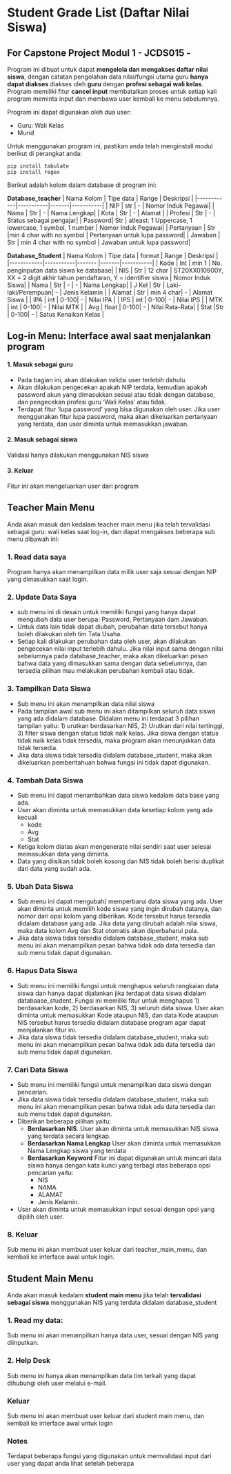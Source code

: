 # Student Grade List (Daftar Nilai Siswa)
  ## For Capstone Project Modul 1 - JCDS015 - 

Program ini dibuat untuk dapat **mengelola dan mengakses daftar nilai siswa**, dengan catatan pengolahan data nilai/fungsi utama guru **hanya dapat diakses** diakses oleh **guru** dengan **profesi sebagai wali kelas**. 
Program memiliki fitur **cancel input** membatalkan proses untuk setiap kali program meminta input dan membawa user kembali ke menu sebelumnya.

Program ini dapat digunakan oleh dua user:
* Guru: Wali Kelas
* Murid

Untuk menggunakan program ini, pastikan anda telah menginstall modul berikut di perangkat anda:
    
    pip install tabulate
    pip install regex

Berikut adalah kolom dalam database di program ini:

**Database_teacher**
| Nama Kolom | Tipe data | Range | Deskripsi |
|------------|-----------|-------|-----------|
| NIP | str | - | Nomor Induk Pegawai|
| Nama | Str | - | Nama Lengkap|
| Kota | Str | - | Alamat |
| Profesi | Str | - | Status sebagai pengajar|
| Password| Str | atleast: 1 Uppercase, 1 lowercase, 1 symbol, 1 number | Nomor Induk Pegawai|
| Pertanyaan | Str |min 4 char with no symbol | Pertanyaan untuk lupa password|
| Jawaban | Str | min 4 char with no symbol | Jawaban untuk lupa password|

**Database_Student**
| Nama Kolom | Tipe data | format | Range | Deskripsi |
|------------|-----------|------- |-------|-----------|
| Kode | Int | min 1 | No. penginputan data siswa ke database|
| NIS | Str | 12 char | ST20XX010900Y, XX = 2 digit akhir tahun pendaftaran, Y = identifier siswa | Nomor Induk Siswa|
| Nama | Str | - | - | Nama Lengkap|
| J Kel | Str | Laki-laki/Perempuan| - | Jenis Kelamin |
| Alamat | Str | min 4 char| - | Alamat Siswa |
| IPA | int | 0-100| - | Nilai IPA |
| IPS | int | 0-100| - | Nilai IPS |
| MTK | int | 0-100| - | Nilai MTK |
| Avg | float | 0-100| - | Nilai Rata-Rata|
| Stat |Str | 0-100| - | Satus Kenaikan Kelas |

## Log-in Menu: Interface awal saat menjalankan program
  #### 1.	Masuk sebagai guru
  * Pada bagian ini, akan dilakukan validsi user terlebih dahulu.
  * Akan dilakukan pengecekan apakah NIP terdata, kemudian apakah password akun yang dimasukkan sesuai atau tidak dengan database, dan pengecekan profesi guru ‘Wali Kelas’ atau tidak.
  * Terdapat fitur ‘lupa password’ yang bisa digunakan oleh user. Jika user menggunakan fitur lupa password, maka akan dikeluarkan pertanyaan yang terdata, dan user diminta untuk memasukkan jawaban. 
  #### 2. Masuk sebagai siswa
  Validasi hanya dilakukan menggunakan NIS siswa
  #### 3.	Keluar
  Fitur ini akan mengeluarkan user dari program

## Teacher Main Menu
Anda akan masuk dan kedalam teacher main menu jika telah tervalidasi sebagai guru: wali kelas saat log-in, dan dapat mengakses beberapa sub menu dibawah ini:
### 1. Read data saya
Program hanya akan menampilkan data milik user saja sesuai dengan NIP yang dimasukkan saat login.
### 2. Update Data Saya
 * sub menu ini di desain untuk memiliki fungsi yang hanya dapat mengubah data user berupa: Password, Pertanyaan dam Jawaban.
 * Untuk data lain tidak dapat diubah, perubahan data tersebut hanya boleh dilakukan oleh tim Tata Usaha.
 * Setiap kali dilakukan perubahan data oleh user, akan dilakukan pengecekan nilai input terlebih dahulu. Jika nilai input sama dengan nilai sebelumnya pada database_teacher, maka akan dikeluarkan pesan bahwa data yang dimasukkan sama dengan data sebelumnya, dan tersedia pilihan mau melakukan perubahan kembali atau tidak.
### 3. Tampilkan Data Siswa
* Sub menu ini akan menampilkan data nilai siswa
* Pada tampilan awal sub menu ini akan ditampilkan seluruh data siswa yang ada didalam database. Didalam menu ini terdapat 3 pilihan tampilan yaitu: 1) urutkan berdasarkan NIS, 2) Urutkan dari nilai tertinggi, 3) filter siswa dengan status tidak naik kelas. Jika siswa dengan status tidak naik kelas tidak tersedia, maka program akan menunjukkan data tidak tersedia.
* Jika data siswa tidak tersedia didalam database_student, maka akan dikeluarkan pemberitahuan bahwa fungsi ini tidak dapat digunakan.
### 4. Tambah Data Siswa
* Sub menu ini dapat menambahkan data siswa kedalam data base yang ada.
* User akan diminta untuk memasukkan data kesetiap kolom yang ada kecuali
   * kode
   * Avg
   * Stat
* Ketiga kolom diatas akan mengenerate nilai sendiri saat user selesai memasukkan data yang diminta.
* Data yang diisikan tidak boleh kosong dan NIS tidak boleh berisi duplikat dari data yang sudah ada.
### 5. Ubah Data Siswa
* Sub menu ini dapat mengubah/ memperbarui data siswa yang ada. User akan diminta untuk memilih kode siswa yang ingin dirubah datanya, dan nomor dari opsi kolom yang diberikan. Kode tersebut harus tersedia didalam database yang ada. Jika data yang dirubah adalah nilai siswa, maka data kolom Avg dan Stat otomatis akan diperbaharui pula.
* Jika data siswa tidak tersedia didalam database_student, maka sub menu ini akan menampilkan pesan bahwa tidak ada data tersedia dan sub menu tidak dapat digunakan.
### 6. Hapus Data Siswa
* Sub menu ini memiliki fungsi untuk menghapus seluruh rangkaian data siswa dan hanya dapat dijalankan jika terdapat data siswa didalam databaase_student. Fungsi ini memiliki fitur untuk menghapus 1) berdasarkan kode, 2) berdasarkan NIS, 3) seluruh data siswa. User akan diminta untuk memasukkan Kode ataupun NIS, dan data Kode ataupun NIS tersebut harus tersedia didalam database program agar dapat menjalankan fitur ini.
* Jika data siswa tidak tersedia didalam database_student, maka sub menu ini akan menampilkan pesan bahwa tidak ada data tersedia dan sub menu tidak dapat digunakan.
### 7. Cari Data Siswa
*	Sub menu ini memiliki fungsi untuk menampilkan data siswa dengan pencarian.
*	Jika data siswa tidak tersedia didalam database_student, maka sub menu ini akan menampilkan pesan bahwa tidak ada data tersedia dan sub menu tidak dapat digunakan.
* Diberikan beberapa pilihan yaitu:
    * **Berdasarkan NIS**.
      User akan diminta untuk memasukkan NIS siswa yang terdata secara lengkap.
    * **Berdasarkan Nama Lengkap**
      User akan diminta untuk memasukkan Nama Lengkap siswa yang terdata
    * **Berdasarkan Keyword**
      Fitur ini dapat digunakan untuk mencari data siswa hanya dengan kata kunci yang terbagi atas beberapa opsi pencarian yaitu:
      * NIS
      * NAMA
      * ALAMAT
      * Jenis Kelamin.
* User akan diminta untuk memasukkan input sesuai dengan opsi yang dipilih oleh user.
### 8. Keluar
Sub menu ini akan membuat user keluar dari teacher_main_menu, dan kembali ke interface awal untuk login.

## Student Main Menu
Anda akan masuk kedalam **student main menu** jika telah **tervalidasi sebagai siswa** menggunakan NIS yang terdata didalam database_student
### 1. Read my data:
Sub menu ini akan menampilkan hanya data user, sesuai dengan NIS yang diinputkan.
### 2. Help Desk
Sub menu ini hanya akan menampilkan data tim terkait yang dapat dihubungi oleh user melalui e-mail.
### Keluar
Sub menu ini akan membuat user keluar dari student main menu, dan kembali ke interface awal untuk login

### Notes 
Terdapat beberapa fungsi yang digunakan untuk memvalidasi input dari user yang dapat anda lihat setelah beberapa 









